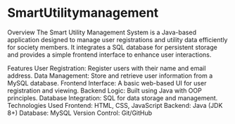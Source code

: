 # SmartUtilitymanagement
Overview
The Smart Utility Management System is a Java-based application designed to manage user registrations and utility data efficiently for society members. It integrates a SQL database for persistent storage and provides a simple frontend interface to enhance user interactions.

Features
User Registration: Register users with their name and email address.
Data Management: Store and retrieve user information from a MySQL database.
Frontend Interface: A basic web-based UI for user registration and viewing.
Backend Logic: Built using Java with OOP principles.
Database Integration: SQL for data storage and management.
Technologies Used
Frontend: HTML, CSS, JavaScript
Backend: Java (JDK 8+)
Database: MySQL
Version Control: Git/GitHub


